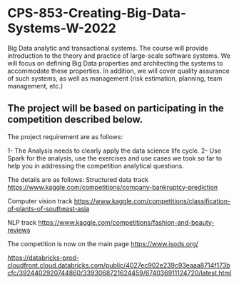 # CPS-853-Creating-Big-Data-Systems-W-2022
Big Data analytic and transactional systems. The course will provide introduction to the theory and practice of large-scale software systems. We will focus on defining Big Data properties and architecting the systems to accommodate these properties. In addition, we will cover quality assurance of such systems, as well as management (risk estimation, planning, team management, etc.)

## The project will be based on participating in the competition described below. 

The project requirement are as follows:

1- The Analysis needs to clearly apply the data science life cycle.
2- Use Spark for the analysis, use the exercises and use cases we took so far to help you 
   in addressing the competition analytical questions. 
 
The details are as follows:
Structured data track
https://www.kaggle.com/competitions/company-bankruptcy-prediction

Computer vision track
https://www.kaggle.com/competitions/classification-of-plants-of-southeast-asia

NLP track
https://www.kaggle.com/competitions/fashion-and-beauty-reviews

The competition is now on the main page
https://www.isods.org/


https://databricks-prod-cloudfront.cloud.databricks.com/public/4027ec902e239c93eaaa8714f173bcfc/3924402920744860/3393068721624459/674036911124720/latest.html
